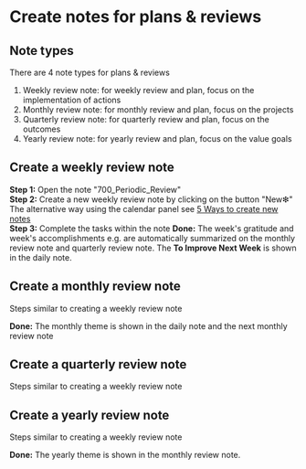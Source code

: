 # Create notes for plans & reviews



## Note types

There are 4 note types for plans & reviews

1. Weekly review note: for weekly review and plan, focus on the implementation of actions
2. Monthly review note: for monthly review and plan, focus on the projects
3. Quarterly review note: for quarterly review and plan, focus on the outcomes
4. Yearly review note: for yearly review and plan, focus on the value goals



## Create a weekly review note

**Step 1:** Open the note "700_Periodic_Review"  
**Step 2:** Create a new weekly review note by clicking on the button "New❇"  
The alternative way using the calendar panel see [5 Ways to create new notes](QS_a1_5_ways_to_create_new_notes.md)   
**Step 3:** Complete the tasks within the note
**Done:** The week's gratitude and week's accomplishments e.g. are automatically summarized on the monthly review note and quarterly review note. The **To Improve Next Week** is shown in the daily note. 

## Create a monthly review note

Steps similar to creating a weekly review note

**Done:** The monthly theme is shown in the daily note and the next monthly review note

## Create a quarterly review note

Steps similar to creating a weekly review note

## Create a yearly review note

Steps similar to creating a weekly review note

**Done:** The yearly theme is shown in the monthly review note. 

